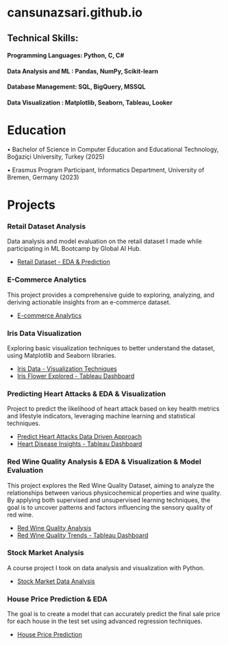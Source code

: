 # cansunazsari.github.io

## Technical Skills: 
#### Programming Languages: Python, C, C#
#### Data Analysis and ML : Pandas, NumPy, Scikit-learn
#### Database Management: SQL, BigQuery, MSSQL
#### Data Visualization : Matplotlib, Seaborn, Tableau, Looker

# Education

• Bachelor of Science in Computer Education and Educational Technology, Boğaziçi University, Turkey (2025)

• Erasmus Program Participant, Informatics Department, University of Bremen, Germany (2023)

# Projects

### Retail Dataset Analysis
Data analysis and model evaluation on the retail dataset I made while participating in ML Bootcamp by Global AI Hub.

- [Retail Dataset - EDA & Prediction](https://github.com/cansusaarii/Retail-dataset-analysis)

### E-Commerce Analytics
This project provides a comprehensive guide to exploring, analyzing, and deriving actionable insights from an e-commerce dataset.
- [E-commerce Analytics](https://github.com/cansusaarii/e-commerce-analytics)

### Iris Data Visualization
Exploring basic visualization techniques to better understand the dataset, using Matplotlib and Seaborn libraries.

- [Iris Data - Visualization Techniques](https://www.kaggle.com/code/cansusary/iris-data-visual-magic-with-matplotlib-seaborn)
- [Iris Flower Explored - Tableau Dashboard](https://public.tableau.com/app/profile/cansu.sari/viz/IrisFlowerExplored/Dashboard1)

### Predicting Heart Attacks & EDA & Visualization
Project to predict the likelihood of heart attack based on key health metrics and lifestyle indicators, leveraging machine learning and statistical techniques.

- [Predict Heart Attacks Data Driven Approach](https://www.kaggle.com/code/cansusary/predicting-heart-attacks-data-driven-approach)
- [Heart Disease Insights - Tableau Dashboard](https://public.tableau.com/app/profile/cansu.sari/viz/HeartDiseaseInsights_17350302495600/Dashboard1)

### Red Wine Quality Analysis & EDA & Visualization & Model Evaluation
This project explores the Red Wine Quality Dataset, aiming to analyze the relationships between various physicochemical properties and wine quality. By applying both supervised and unsupervised learning techniques, the goal is to uncover patterns and factors influencing the sensory quality of red wine.

- [Red Wine Quality Analysis](https://www.kaggle.com/code/cansusary/red-wine-quality-eda-model-evaluation)
- [Red Wine Quality Trends - Tableau Dashboard](https://public.tableau.com/app/profile/cansu.sari/viz/WineQualityTrends/WineQualityTrends)

### Stock Market Analysis
A course project I took on data analysis and visualization with Python.

- [Stock Market Data Analysis](https://github.com/cansusaarii/stock-market-analysis)

### House Price Prediction & EDA 
The goal is to create a model that can accurately predict the final sale price for each house in the test set using advanced regression techniques.

- [House Price Prediction](https://www.kaggle.com/code/cansusary/house-price-prediction)
